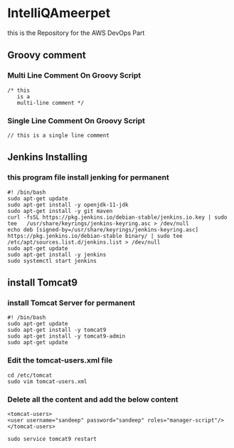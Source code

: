# IntelliQAmeerpet
this is the Repository for the AWS DevOps Part 

## Groovy comment
### Multi  Line Comment On Groovy Script
```
/* this
   is a
   multi-line comment */
```
### Single Line Comment On Groovy Script
```
// this is a single line comment
```

## Jenkins Installing
### this program file install jenking for permanent
```
#! /bin/bash
sudo apt-get update 
sudo apt-get install -y openjdk-11-jdk
sudo apt-get install -y git maven
curl -fsSL https://pkg.jenkins.io/debian-stable/jenkins.io.key | sudo tee   /usr/share/keyrings/jenkins-keyring.asc > /dev/null
echo deb [signed-by=/usr/share/keyrings/jenkins-keyring.asc]   https://pkg.jenkins.io/debian-stable binary/ | sudo tee   /etc/apt/sources.list.d/jenkins.list > /dev/null
sudo apt-get update
sudo apt-get install -y jenkins
sudo systemctl start jenkins
```
## install Tomcat9
### install Tomcat Server for permanent
```
#! /bin/bash
sudo apt-get update 
sudo apt-get install -y tomcat9
sudo apt-get install -y tomcat9-admin
sudo apt-get update
```
### Edit the tomcat-users.xml file
```
cd /etc/tomcat
sudo vim tomcat-users.xml
```   
### Delete all the content and add the below content
```  
<tomcat-users>
<user username="sandeep" password="sandeep" roles="manager-script"/> 
</tomcat-users>

sudo service tomcat9 restart
```
